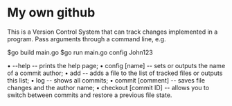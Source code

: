 # My own github

This is a Version Control System that can track changes implemented in a program.
Pass arguments through a command line, e.g.

$go build main.go
$go run main.go config John123

•	--help -- prints the help page;
•	config [name] -- sets or outputs the name of a commit author;
•	add -- adds a file to the list of tracked files or outputs this list;
•	log -- shows all commits;
•	commit [comment] -- saves file changes and the author name;
•	checkout [commit ID] -- allows you to switch between commits and restore a previous file state.
